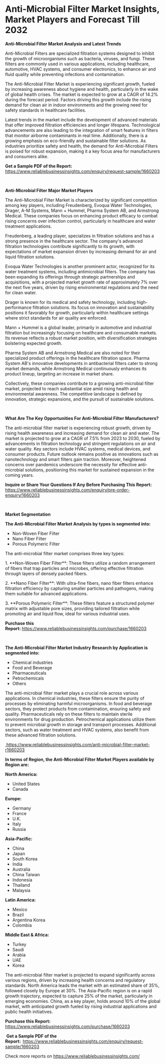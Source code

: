 <p><h1>Anti-Microbial Filter Market Insights, Market Players and Forecast Till 2032</h1></p><p><strong>Anti-Microbial Filter Market Analysis and Latest Trends</strong></p>
<p><p>Anti-Microbial Filters are specialized filtration systems designed to inhibit the growth of microorganisms such as bacteria, viruses, and fungi. These filters are commonly used in various applications, including healthcare, automotive, HVAC systems, and consumer electronics, to enhance air and fluid quality while preventing infections and contamination.</p><p>The Anti-Microbial Filter Market is experiencing significant growth, fueled by increasing awareness about hygiene and health, particularly in the wake of global health crises. The market is expected to grow at a CAGR of 14.2% during the forecast period. Factors driving this growth include the rising demand for clean air in indoor environments and the growing need for safety standards in healthcare facilities. </p><p>Latest trends in the market include the development of advanced materials that offer improved filtration efficiencies and longer lifespans. Technological advancements are also leading to the integration of smart features in filters that monitor airborne contaminants in real time. Additionally, there is a growing emphasis on eco-friendly and sustainable filter solutions. As industries prioritize safety and health, the demand for Anti-Microbial Filters is poised for robust expansion, making it a key focus area for manufacturers and consumers alike.</p></p>
<p><strong>Get a Sample PDF of the Report:&nbsp;</strong> <a href="https://www.reliablebusinessinsights.com/enquiry/request-sample/1660203?utm_campaign=1106&utm_medium=2&utm_source=Github&utm_content=ia&utm_term=17012025&utm_id=anti-microbial-filter">https://www.reliablebusinessinsights.com/enquiry/request-sample/1660203</a></p>
<p>&nbsp;</p>
<p><strong>Anti-Microbial Filter Major Market Players</strong></p>
<p><p>The Anti-Microbial Filter Market is characterized by significant competition among key players, including Freudenberg, Evoqua Water Technologies, Drager, A-M Systems, Mann + Hummel, Pharma System AB, and Armstrong Medical. These companies focus on enhancing product efficacy to combat rising concerns over infection control, particularly in healthcare and water treatment applications.</p><p>Freudenberg, a leading player, specializes in filtration solutions and has a strong presence in the healthcare sector. The company's advanced filtration technologies contribute significantly to its growth, with expectations of market expansion driven by increasing demand for air and liquid filtration solutions.</p><p>Evoqua Water Technologies is another prominent actor, recognized for its water treatment systems, including antimicrobial filters. The company has been expanding its offerings through strategic partnerships and acquisitions, with a projected market growth rate of approximately 7% over the next five years, driven by rising environmental regulations and the need for clean water.</p><p>Drager is known for its medical and safety technology, including high-performance filtration solutions. Its focus on innovation and sustainability positions it favorably for growth, particularly within healthcare settings where strict standards for air quality are enforced.</p><p>Mann + Hummel is a global leader, primarily in automotive and industrial filtration but increasingly focusing on healthcare and consumable markets. Its revenue reflects a robust market position, with diversification strategies bolstering expected growth.</p><p>Pharma System AB and Armstrong Medical are also noted for their specialized product offerings in the healthcare filtration space. Pharma System AB's innovative developments in antibacterial filters cater to strong market demands, while Armstrong Medical continuously enhances its product lineup, targeting an increase in market share.</p><p>Collectively, these companies contribute to a growing anti-microbial filter market, projected to reach substantial size amid rising health and environmental awareness. The competitive landscape is defined by innovation, strategic expansions, and the pursuit of sustainable solutions.</p></p>
<p>&nbsp;</p>
<p><strong>What Are The Key Opportunities For Anti-Microbial Filter Manufacturers?</strong></p>
<p><p>The anti-microbial filter market is experiencing robust growth, driven by rising health awareness and increasing demand for clean air and water. The market is projected to grow at a CAGR of 7.5% from 2023 to 2030, fueled by advancements in filtration technology and stringent regulations on air and water quality. Key sectors include HVAC systems, medical devices, and consumer products. Future outlook remains positive as innovations such as nanotechnology and smart filters gain traction. Moreover, heightened concerns over pandemics underscore the necessity for effective anti-microbial solutions, positioning this market for sustained expansion in the coming years.</p></p>
<p><strong>Inquire or Share Your Questions If Any Before Purchasing This Report:</strong> <a href="https://www.reliablebusinessinsights.com/enquiry/pre-order-enquiry/1660203?utm_campaign=1106&utm_medium=2&utm_source=Github&utm_content=ia&utm_term=17012025&utm_id=anti-microbial-filter">https://www.reliablebusinessinsights.com/enquiry/pre-order-enquiry/1660203</a></p>
<p>&nbsp;</p>
<p><strong>Market Segmentation</strong></p>
<p><strong>The Anti-Microbial Filter Market Analysis by types is segmented into:</strong></p>
<p><ul><li>Non-Woven Fiber Filter</li><li>Nano Fiber Filter</li><li>Porous Polymeric Filter</li></ul></p>
<p><p>The anti-microbial filter market comprises three key types: </p><p>1. **Non-Woven Fiber Filter**: These filters utilize a random arrangement of fibers that trap particles and microbes, offering effective filtration through layers of densely packed fibers. </p><p>2. **Nano Fiber Filter**: With ultra-fine fibers, nano fiber filters enhance filtration efficiency by capturing smaller particles and pathogens, making them suitable for advanced applications.</p><p>3. **Porous Polymeric Filter**: These filters feature a structured polymer matrix with adjustable pore sizes, providing tailored filtration while promoting air and liquid flow, ideal for various industrial uses.</p></p>
<p><strong>Purchase this Report:&nbsp;</strong><a href="https://www.reliablebusinessinsights.com/purchase/1660203?utm_campaign=1106&utm_medium=2&utm_source=Github&utm_content=ia&utm_term=17012025&utm_id=anti-microbial-filter">https://www.reliablebusinessinsights.com/purchase/1660203</a></p>
<p>&nbsp;</p>
<p><strong>The Anti-Microbial Filter Market Industry Research by Application is segmented into:</strong></p>
<p><ul><li>Chemical industries</li><li>Food and Beverage</li><li>Pharmaceuticals</li><li>Petrochemicals</li><li>Others</li></ul></p>
<p><p>The anti-microbial filter market plays a crucial role across various applications. In chemical industries, these filters ensure the purity of processes by eliminating harmful microorganisms. In food and beverage sectors, they protect products from contamination, ensuring safety and quality. Pharmaceuticals rely on these filters to maintain sterile environments for drug production. Petrochemical applications utilize them to prevent microbial growth in storage and transport processes. Additional sectors, such as water treatment and HVAC systems, also benefit from these advanced filtration solutions.</p></p>
<p><a href="https://www.reliablebusinessinsights.com/anti-microbial-filter-market-r1660203?utm_campaign=1106&utm_medium=2&utm_source=Github&utm_content=ia&utm_term=17012025&utm_id=anti-microbial-filter">&nbsp;https://www.reliablebusinessinsights.com/anti-microbial-filter-market-r1660203</a></p>
<p><strong>In terms of Region, the Anti-Microbial Filter Market Players available by Region are:</strong></p>
<p>
    <p> <strong> North America: </strong>
        <ul>
            <li>United States</li>
            <li>Canada</li>
        </ul>
        </p> 
    <p> <strong> Europe: </strong>
        <ul>
            <li>Germany</li>
            <li>France</li>
            <li>U.K.</li>
            <li>Italy</li>
            <li>Russia</li>
        </ul>
        </p> 
    <p> <strong> Asia-Pacific: </strong>
        <ul>
            <li>China</li>
            <li>Japan</li>
            <li>South Korea</li>
            <li>India</li>
            <li>Australia</li>
            <li>China Taiwan</li>
            <li>Indonesia</li>
            <li>Thailand</li>
            <li>Malaysia</li>
        </ul>
        </p> 
    <p> <strong> Latin America: </strong>
        <ul>
            <li>Mexico</li>
            <li>Brazil</li>
            <li>Argentina Korea</li>
            <li>Colombia</li>
        </ul>
        </p> 
    <p> <strong> Middle East & Africa: </strong>
        <ul>
            <li>Turkey</li>
            <li>Saudi</li>
            <li>Arabia</li>
            <li>UAE</li>
            <li>Korea</li>
        </ul>
    </p>
    </p>
<p><p>The anti-microbial filter market is projected to expand significantly across various regions, driven by increasing health concerns and regulatory standards. North America leads the market with an estimated share of 35%, followed closely by Europe at 30%. The Asia-Pacific region is on a rapid growth trajectory, expected to capture 25% of the market, particularly in emerging economies. China, as a key player, holds around 10% of the global market, with anticipated growth fueled by rising industrial applications and public health initiatives.</p></p>
<p><strong>Purchase this Report: </strong><a href="https://www.reliablebusinessinsights.com/purchase/1660203?utm_campaign=1106&utm_medium=2&utm_source=Github&utm_content=ia&utm_term=17012025&utm_id=anti-microbial-filter">https://www.reliablebusinessinsights.com/purchase/1660203</a></p>
<p>&nbsp;<strong>Get a Sample PDF of the Report:&nbsp;&nbsp;</strong><a href="https://www.reliablebusinessinsights.com/enquiry/request-sample/1660203?utm_campaign=1106&utm_medium=2&utm_source=Github&utm_content=ia&utm_term=17012025&utm_id=anti-microbial-filter">https://www.reliablebusinessinsights.com/enquiry/request-sample/1660203</a></p>
<p><strong></strong></p>
<p>Check more reports on <a href="https://www.reliablebusinessinsights.com/?utm_campaign=1106&utm_medium=2&utm_source=Github&utm_content=ia&utm_term=17012025&utm_id=anti-microbial-filter">https://www.reliablebusinessinsights.com/</a></p>